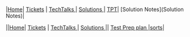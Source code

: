 |[Home](.)| [Tickets](Tickets) | [TechTalks ](TechTalks)| [Solutions ](Solutions)| [TPT](TPT)| [Solution Notes](Solution Notes)|

||[Home](.)| [Tickets](Tickets) | [TechTalks ](TechTalks)| [Solutions ](Solutions)|| [Test Prep plan ](testprepplan)|[sorts](sorts)|
